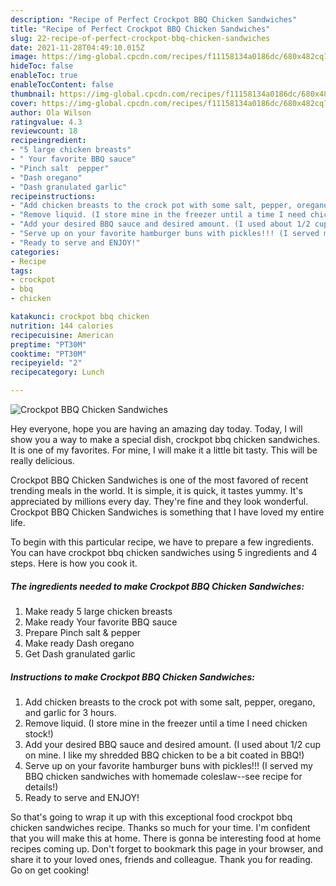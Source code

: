 ```yaml
---
description: "Recipe of Perfect Crockpot BBQ Chicken Sandwiches"
title: "Recipe of Perfect Crockpot BBQ Chicken Sandwiches"
slug: 22-recipe-of-perfect-crockpot-bbq-chicken-sandwiches
date: 2021-11-28T04:49:10.015Z
image: https://img-global.cpcdn.com/recipes/f11158134a0186dc/680x482cq70/crockpot-bbq-chicken-sandwiches-recipe-main-photo.jpg
hideToc: false
enableToc: true
enableTocContent: false
thumbnail: https://img-global.cpcdn.com/recipes/f11158134a0186dc/680x482cq70/crockpot-bbq-chicken-sandwiches-recipe-main-photo.jpg
cover: https://img-global.cpcdn.com/recipes/f11158134a0186dc/680x482cq70/crockpot-bbq-chicken-sandwiches-recipe-main-photo.jpg
author: Ola Wilson
ratingvalue: 4.3
reviewcount: 18
recipeingredient:
- "5 large chicken breasts"
- " Your favorite BBQ sauce"
- "Pinch salt  pepper"
- "Dash oregano"
- "Dash granulated garlic"
recipeinstructions:
- "Add chicken breasts to the crock pot with some salt, pepper, oregano, and garlic for 3 hours."
- "Remove liquid. (I store mine in the freezer until a time I need chicken stock!)"
- "Add your desired BBQ sauce and desired amount. (I used about 1/2 cup on mine. I like my shredded BBQ chicken to be a bit coated in BBQ!)"
- "Serve up on your favorite hamburger buns with pickles!!! (I served my BBQ chicken sandwiches with homemade coleslaw--see recipe for details!)"
- "Ready to serve and ENJOY!"
categories:
- Recipe
tags:
- crockpot
- bbq
- chicken

katakunci: crockpot bbq chicken 
nutrition: 144 calories
recipecuisine: American
preptime: "PT30M"
cooktime: "PT30M"
recipeyield: "2"
recipecategory: Lunch

---
```



![Crockpot BBQ Chicken Sandwiches](https://img-global.cpcdn.com/recipes/f11158134a0186dc/680x482cq70/crockpot-bbq-chicken-sandwiches-recipe-main-photo.jpg)

Hey everyone, hope you are having an amazing day today. Today, I will show you a way to make a special dish, crockpot bbq chicken sandwiches. It is one of my favorites. For mine, I will make it a little bit tasty. This will be really delicious.

Crockpot BBQ Chicken Sandwiches is one of the most favored of recent trending meals in the world. It is simple, it is quick, it tastes yummy. It's appreciated by millions every day. They're fine and they look wonderful. Crockpot BBQ Chicken Sandwiches is something that I have loved my entire life.




To begin with this particular recipe, we have to prepare a few ingredients. You can have crockpot bbq chicken sandwiches using 5 ingredients and 4 steps. Here is how you cook it.

<!--inarticleads1-->

##### The ingredients needed to make Crockpot BBQ Chicken Sandwiches:

1. Make ready 5 large chicken breasts
1. Make ready  Your favorite BBQ sauce
1. Prepare Pinch salt &amp; pepper
1. Make ready Dash oregano
1. Get Dash granulated garlic




<!--inarticleads2-->

##### Instructions to make Crockpot BBQ Chicken Sandwiches:

1. Add chicken breasts to the crock pot with some salt, pepper, oregano, and garlic for 3 hours.
1. Remove liquid. (I store mine in the freezer until a time I need chicken stock!)
1. Add your desired BBQ sauce and desired amount. (I used about 1/2 cup on mine. I like my shredded BBQ chicken to be a bit coated in BBQ!)
1. Serve up on your favorite hamburger buns with pickles!!! (I served my BBQ chicken sandwiches with homemade coleslaw--see recipe for details!)
1. Ready to serve and ENJOY!



So that's going to wrap it up with this exceptional food crockpot bbq chicken sandwiches recipe. Thanks so much for your time. I'm confident that you will make this at home. There is gonna be interesting food at home recipes coming up. Don't forget to bookmark this page in your browser, and share it to your loved ones, friends and colleague. Thank you for reading. Go on get cooking!
